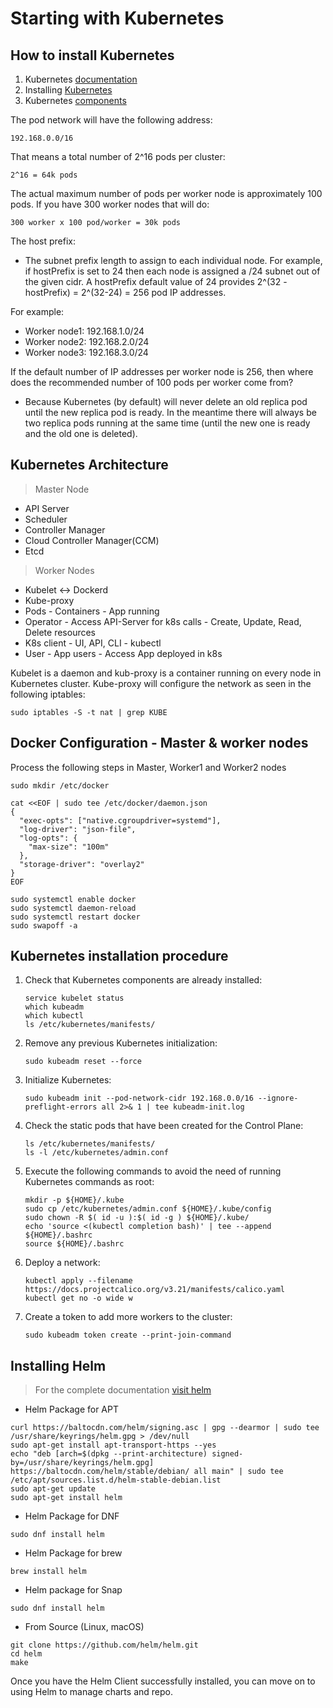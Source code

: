 # Starting with Kubernetes

## How to install Kubernetes

1. Kubernetes [documentation](https://kubernetes.io/docs/home/)
2. Installing [Kubernetes](https://kubernetes.io/docs/tasks/tools/)
3. Kubernetes [components](https://kubernetes.io/docs/concepts/overview/components/)

The pod network will have the following address:
```
192.168.0.0/16
```
That means a total number of 2^16 pods per cluster:
```
2^16 = 64k pods
```
The actual maximum number of pods per worker node is approximately 100 pods.
If you have 300 worker nodes that will do:
```
300 worker x 100 pod/worker = 30k pods
```
The host prefix:
* The subnet prefix length to assign to each individual node. For example, if hostPrefix is set to 24 then each node is assigned a /24 subnet out of the given cidr. A hostPrefix default value of 24 provides 2^(32 - hostPrefix) = 2^(32-24) = 256 pod IP addresses.

For example:
* Worker node1: 192.168.1.0/24
* Worker node2: 192.168.2.0/24
* Worker node3: 192.168.3.0/24

If the default number of IP addresses per worker node is 256, then where does the recommended number of 100 pods per worker come from?
* Because Kubernetes (by default) will never delete an old replica pod until the new replica pod is ready. In the meantime there will always be two replica pods running at the same time (until the new one is ready and the old one is deleted).


## Kubernetes Architecture

> Master Node
- API Server
- Scheduler
- Controller Manager
- Cloud Controller Manager(CCM)
- Etcd

> Worker Nodes
- Kubelet <-> Dockerd
- Kube-proxy
- Pods - Containers - App running
- Operator - Access API-Server for k8s calls - Create, Update, Read, Delete resources
- K8s client - UI, API, CLI - kubectl
- User - App users - Access App deployed in k8s

Kubelet is a daemon and kub-proxy is a container running on every node in Kubernetes cluster. 
Kube-proxy will configure the network as seen in the following iptables:
```
sudo iptables -S -t nat | grep KUBE
```

## Docker Configuration - Master & worker nodes

Process the following steps in Master, Worker1 and Worker2 nodes

```
sudo mkdir /etc/docker
```

```
cat <<EOF | sudo tee /etc/docker/daemon.json
{
  "exec-opts": ["native.cgroupdriver=systemd"],
  "log-driver": "json-file",
  "log-opts": {
	"max-size": "100m"
  },
  "storage-driver": "overlay2"
}
EOF
```

```
sudo systemctl enable docker
sudo systemctl daemon-reload
sudo systemctl restart docker
sudo swapoff -a
```


## Kubernetes installation procedure
1. Check that Kubernetes components are already installed:
    ```
    service kubelet status
    which kubeadm
    which kubectl
    ls /etc/kubernetes/manifests/
    ```

2. Remove any previous Kubernetes initialization:    
    ```
    sudo kubeadm reset --force
    ```

3. Initialize Kubernetes:

    ```   
    sudo kubeadm init --pod-network-cidr 192.168.0.0/16 --ignore-preflight-errors all 2>& 1 | tee kubeadm-init.log
    ```

4. Check the static pods that have been created for the Control Plane:
    ```    
    ls /etc/kubernetes/manifests/
    ls -l /etc/kubernetes/admin.conf
    ```

5. Execute the following commands to avoid the need of running Kubernetes commands as root:
    ```
    mkdir -p ${HOME}/.kube
    sudo cp /etc/kubernetes/admin.conf ${HOME}/.kube/config
    sudo chown -R $( id -u ):$( id -g ) ${HOME}/.kube/
    echo 'source <(kubectl completion bash)' | tee --append ${HOME}/.bashrc
    source ${HOME}/.bashrc
    ```

6. Deploy a network:    
    ```
    kubectl apply --filename https://docs.projectcalico.org/v3.21/manifests/calico.yaml
    kubectl get no -o wide w 
    ```

7. Create a token to add more workers to the cluster:    
    ```
    sudo kubeadm token create --print-join-command
    ```


## Installing Helm

> For the complete documentation [visit helm](https://helm.sh/docs/intro/install/)

- Helm Package for APT
```
curl https://baltocdn.com/helm/signing.asc | gpg --dearmor | sudo tee /usr/share/keyrings/helm.gpg > /dev/null
sudo apt-get install apt-transport-https --yes
echo "deb [arch=$(dpkg --print-architecture) signed-by=/usr/share/keyrings/helm.gpg] https://baltocdn.com/helm/stable/debian/ all main" | sudo tee /etc/apt/sources.list.d/helm-stable-debian.list
sudo apt-get update
sudo apt-get install helm
```

- Helm Package for DNF
```
sudo dnf install helm
```

- Helm Package for brew
```
brew install helm
```

- Helm package for Snap
```
sudo dnf install helm
```

- From Source (Linux, macOS)
```
git clone https://github.com/helm/helm.git
cd helm
make
```

Once you have the Helm Client successfully installed, you can move on to using Helm to manage charts and repo.